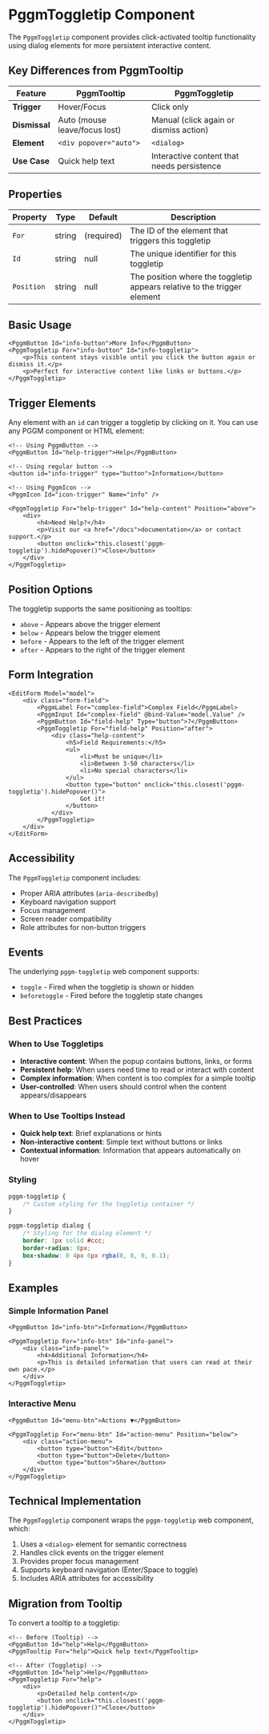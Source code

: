 # PggmToggletip Component

The `PggmToggletip` component provides click-activated tooltip functionality using dialog elements for more persistent interactive content.

## Key Differences from PggmTooltip

| Feature | PggmTooltip | PggmToggletip |
|---------|-------------|---------------|
| **Trigger** | Hover/Focus | Click only |
| **Dismissal** | Auto (mouse leave/focus lost) | Manual (click again or dismiss action) |
| **Element** | `<div popover="auto">` | `<dialog>` |
| **Use Case** | Quick help text | Interactive content that needs persistence |

## Properties

| Property | Type | Default | Description |
|----------|------|---------|-------------|
| `For` | string | (required) | The ID of the element that triggers this toggletip |
| `Id` | string | null | The unique identifier for this toggletip |
| `Position` | string | null | The position where the toggletip appears relative to the trigger element |

## Basic Usage

```razor
<PggmButton Id="info-button">More Info</PggmButton>
<PggmToggletip For="info-button" Id="info-toggletip">
    <p>This content stays visible until you click the button again or dismiss it.</p>
    <p>Perfect for interactive content like links or buttons.</p>
</PggmToggletip>
```

## Trigger Elements

Any element with an `id` can trigger a toggletip by clicking on it. You can use any PGGM component or HTML element:

```razor
<!-- Using PggmButton -->
<PggmButton Id="help-trigger">Help</PggmButton>

<!-- Using regular button -->
<button id="info-trigger" type="button">Information</button>

<!-- Using PggmIcon -->
<PggmIcon Id="icon-trigger" Name="info" />

<PggmToggletip For="help-trigger" Id="help-content" Position="above">
    <div>
        <h4>Need Help?</h4>
        <p>Visit our <a href="/docs">documentation</a> or contact support.</p>
        <button onclick="this.closest('pggm-toggletip').hidePopover()">Close</button>
    </div>
</PggmToggletip>
```

## Position Options

The toggletip supports the same positioning as tooltips:

- `above` - Appears above the trigger element
- `below` - Appears below the trigger element  
- `before` - Appears to the left of the trigger element
- `after` - Appears to the right of the trigger element

## Form Integration

```razor
<EditForm Model="model">
    <div class="form-field">
        <PggmLabel For="complex-field">Complex Field</PggmLabel>
        <PggmInput Id="complex-field" @bind-Value="model.Value" />
        <PggmButton Id="field-help" Type="button">?</PggmButton>
        <PggmToggletip For="field-help" Position="after">
            <div class="help-content">
                <h5>Field Requirements:</h5>
                <ul>
                    <li>Must be unique</li>
                    <li>Between 3-50 characters</li>
                    <li>No special characters</li>
                </ul>
                <button type="button" onclick="this.closest('pggm-toggletip').hidePopover()">
                    Got it!
                </button>
            </div>
        </PggmToggletip>
    </div>
</EditForm>
```

## Accessibility

The `PggmToggletip` component includes:

- Proper ARIA attributes (`aria-describedby`)
- Keyboard navigation support
- Focus management
- Screen reader compatibility
- Role attributes for non-button triggers

## Events

The underlying `pggm-toggletip` web component supports:

- `toggle` - Fired when the toggletip is shown or hidden
- `beforetoggle` - Fired before the toggletip state changes

## Best Practices

### When to Use Toggletips

- **Interactive content**: When the popup contains buttons, links, or forms
- **Persistent help**: When users need time to read or interact with content
- **Complex information**: When content is too complex for a simple tooltip
- **User-controlled**: When users should control when the content appears/disappears

### When to Use Tooltips Instead

- **Quick help text**: Brief explanations or hints
- **Non-interactive content**: Simple text without buttons or links
- **Contextual information**: Information that appears automatically on hover

### Styling

```css
pggm-toggletip {
    /* Custom styling for the toggletip container */
}

pggm-toggletip dialog {
    /* Styling for the dialog element */
    border: 1px solid #ccc;
    border-radius: 8px;
    box-shadow: 0 4px 6px rgba(0, 0, 0, 0.1);
}
```

## Examples

### Simple Information Panel

```razor
<PggmButton Id="info-btn">Information</PggmButton>

<PggmToggletip For="info-btn" Id="info-panel">
    <div class="info-panel">
        <h4>Additional Information</h4>
        <p>This is detailed information that users can read at their own pace.</p>
    </div>
</PggmToggletip>
```

### Interactive Menu

```razor
<PggmButton Id="menu-btn">Actions ▼</PggmButton>

<PggmToggletip For="menu-btn" Id="action-menu" Position="below">
    <div class="action-menu">
        <button type="button">Edit</button>
        <button type="button">Delete</button>
        <button type="button">Share</button>
    </div>
</PggmToggletip>
```

## Technical Implementation

The `PggmToggletip` component wraps the `pggm-toggletip` web component, which:

1. Uses a `<dialog>` element for semantic correctness
2. Handles click events on the trigger element
3. Provides proper focus management
4. Supports keyboard navigation (Enter/Space to toggle)
5. Includes ARIA attributes for accessibility

## Migration from Tooltip

To convert a tooltip to a toggletip:

```razor
<!-- Before (Tooltip) -->
<PggmButton Id="help">Help</PggmButton>
<PggmTooltip For="help">Quick help text</PggmTooltip>

<!-- After (Toggletip) -->
<PggmButton Id="help">Help</PggmButton>
<PggmToggletip For="help">
    <div>
        <p>Detailed help content</p>
        <button onclick="this.closest('pggm-toggletip').hidePopover()">Close</button>
    </div>
</PggmToggletip>
```